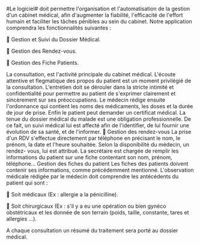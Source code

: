 #Le logiciel# doit permettre l'organisation et l'automatisation de la gestion d'un cabinet
médical, afin d'augmenter la fiabilité, l'efficacité de l'effort humain et faciliter les
tâches pénibles au sein du cabinet. Notre application comprendra les fonctionnalités
suivantes :

 Gestion et Suivi du Dossier Médical.

 Gestion des Rendez-vous.

 Gestion des Fiche Patients.

La consultation, est l'activité principale du cabinet médical. L'écoute attentive et
flegmatique des propos du patient est un moment privilégié de la consultation.
L'entretien doit se dérouler dans la stricte intimité et confidentialité pour permettre au
patient de s'exprimer clairement et sincèrement sur ses préoccupations. Le médecin
rédige ensuite l'ordonnance qui contient les noms des médicaments, les doses et la
durée de jour de prise. Enfin le patient peut demander un certificat médical. La tenue
du dossier médical du malade est une obligation professionnelle. De ce fait, un suivi
médical lui est affecté afin de l'identifier, de lui fournir une évolution de sa santé, et
de l'informer.  Gestion des rendez-vous
La prise d'un RDV s'effectue directement par téléphone en précisant le nom, le
prénom, la date et l'heure souhaitée. Selon la disponibilité du médecin, un rendez-
vous, lui est attribué. La secrétaire est chargée de remplir les informations du patient
sur une fiche contentant son nom, prénom, téléphone...
Gestion des fiches du patient
Les fiches des patients doivent contenir ses informations, comme précédemment
mentionné. L'observation médicale rédigée par le médecin doit comprendre les
antécédents du patient qui sont :

 Soit médicaux (Ex : allergie a la pénicilline).

 Soit chirurgicaux (Ex : s'il y a eu une opération ou bien gynéco obstétricaux et
les donnée de son terrain (poids, taille, constante, tares et allergies ...).

A chaque consultation un résumé du traitement sera porté au dossier médical.
